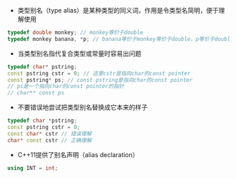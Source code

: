 * 类型别名（type alias）是某种类型的同义词，作用是令类型名简明，便于理解使用
```cpp
typedef double monkey; // monkey等价于double
typedef monkey banana, *p; // banana等价于monkey等价于double，p等价于double*
```
* 当类型别名指代复合类型或常量时容易出问题
```cpp
typedef char* pstring;
const pstring cstr = 0; // 这里cstr是指向char的const pointer
const pstring* ps; // const pstring是指向char的const pointer
// ps是一个指向char的const pointer的指针
// char** const ps
```
* 不要错误地尝试把类型别名替换成它本来的样子
```cpp
typedef char *pstring;
const pstring cstr = 0;
const char* cstr // 错误理解
char* const cstr // 正确理解
```
* C++11提供了别名声明（alias declaration）
```cpp
using INT = int; 
```
